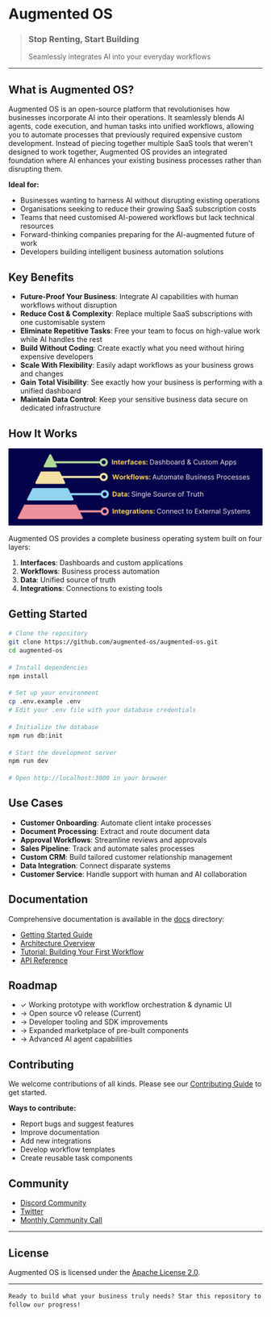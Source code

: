 # Augmented OS

> ### **Stop Renting, Start Building**
>
> Seamlessly integrates AI into your everyday workflows


---

## What is Augmented OS?

Augmented OS is an open-source platform that revolutionises how businesses incorporate AI into their operations. It seamlessly blends AI agents, code execution, and human tasks into unified workflows, allowing you to automate processes that previously required expensive custom development. Instead of piecing together multiple SaaS tools that weren't designed to work together, Augmented OS provides an integrated foundation where AI enhances your existing business processes rather than disrupting them.


**Ideal for:**

* Businesses wanting to harness AI without disrupting existing operations
* Organisations seeking to reduce their growing SaaS subscription costs
* Teams that need customised AI-powered workflows but lack technical resources
* Forward-thinking companies preparing for the AI-augmented future of work
* Developers building intelligent business automation solutions

## Key Benefits

* **Future-Proof Your Business**: Integrate AI capabilities with human workflows without disruption
* **Reduce Cost & Complexity**: Replace multiple SaaS subscriptions with one customisable system
* **Eliminate Repetitive Tasks**: Free your team to focus on high-value work while AI handles the rest
* **Build Without Coding**: Create exactly what you need without hiring expensive developers
* **Scale With Flexibility**: Easily adapt workflows as your business grows and changes
* **Gain Total Visibility**: See exactly how your business is performing with a unified dashboard
* **Maintain Data Control**: Keep your sensitive business data secure on dedicated infrastructure

## How It Works

 ![Architecture Pyramid](assets/architecture-pyramid.png)

Augmented OS provides a complete business operating system built on four layers:


1. **Interfaces**: Dashboards and custom applications
2. **Workflows**: Business process automation
3. **Data**: Unified source of truth
4. **Integrations**: Connections to existing tools

## Getting Started

```bash
# Clone the repository
git clone https://github.com/augmented-os/augmented-os.git
cd augmented-os

# Install dependencies
npm install

# Set up your environment
cp .env.example .env
# Edit your .env file with your database credentials

# Initialize the database
npm run db:init

# Start the development server
npm run dev

# Open http://localhost:3000 in your browser
```

## Use Cases

* **Customer Onboarding**: Automate client intake processes
* **Document Processing**: Extract and route document data
* **Approval Workflows**: Streamline reviews and approvals
* **Sales Pipeline**: Track and automate sales processes
* **Custom CRM**: Build tailored customer relationship management
* **Data Integration**: Connect disparate systems
* **Customer Service**: Handle support with human and AI collaboration

## Documentation

Comprehensive documentation is available in the [docs](./docs) directory:

* [Getting Started Guide](./docs/getting-started.md)
* [Architecture Overview](./docs/architecture/overview.md)
* [Tutorial: Building Your First Workflow](./docs/tutorials/first-workflow.md)
* [API Reference](./docs/api/reference.md)

## Roadmap

* ✓ Working prototype with workflow orchestration & dynamic UI
* → Open source v0 release (Current)
* → Developer tooling and SDK improvements
* → Expanded marketplace of pre-built components
* → Advanced AI agent capabilities

## Contributing

We welcome contributions of all kinds. Please see our [Contributing Guide](CONTRIBUTING.md) to get started.

**Ways to contribute:**

* Report bugs and suggest features
* Improve documentation
* Add new integrations
* Develop workflow templates
* Create reusable task components

## Community

* [Discord Community](https://discord.gg/augmentedos)
* [Twitter](https://twitter.com/augmentedos)
* [Monthly Community Call](https://meet.augmentedos.com/community)


---

## License

Augmented OS is licensed under the [Apache License 2.0](LICENSE).


---

`Ready to build what your business truly needs? Star this repository to follow our progress!`